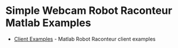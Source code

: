 # Simple Webcam Robot Raconteur Matlab Examples

- [Client Examples](client) - Matlab Robot Raconteur client examples
